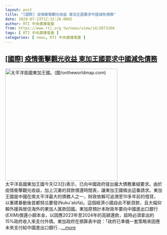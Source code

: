 ```yaml
---
layout: post
title: "[國際] 疫情衝擊觀光收益 東加王國要求中國減免債務"
date: 2020-07-23T12:32:28.000Z
author: RTI 中央廣播電臺
from: https://www.rti.org.tw/news/view/id/2073266
tags: [ RTI 中央廣播電臺 ]
categories: [ news, RTI 中央廣播電臺 ]
---
```

<!--1595507548000-->
[[國際] 疫情衝擊觀光收益 東加王國要求中國減免債務](https://www.rti.org.tw/news/view/id/2073266)
------

<div>
<img src="https://static.rti.org.tw/assets/thumbnails/2020/07/23/c87a766a619389f149fa0428ca1c2527.jpg" width="360" alt="太平洋島國東加王國。(圖/ontheworldmap.com)" title="太平洋島國東加王國。(圖/ontheworldmap.com)"><br>太平洋島國東加王國今天(23日)表示，已向中國政府提出龐大債務重組要求。由於疫情衝擊觀光收益，加上沉重的貸款償還時間表，讓東加王國做出這番請求。東加王國是中國在南太平洋最大的債務人之一，財政依賴可追溯至10多年前的借貸，以重建暴動後首都努瓜婁發(Nuku&#39;alofa)。這個經濟小國自此不斷貸款，且大幅仰賴外援與居住海外的東加人匯款回國。東加原預計本財政年要向中國進出口銀行(EXIM)償還小額本金，以因應2023年至2024年的高額還款，屆時必須拿出約15%政府收入來支付外債。東加政府在預算表中說：「政府已準備一套策略來因應未來支付給中國進出口銀行...<a target="_blank" href="https://www.rti.org.tw/news/view/id/2073266">...more</a>
</div>
